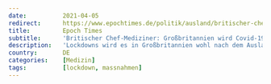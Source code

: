 ```yaml
---
date:          2021-04-05
redirect:      https://www.epochtimes.de/politik/ausland/britischer-chef-mediziner-grossbritannien-wird-covid-19-wie-eine-saisonale-grippe-behandeln-a3485572.html
title:         Epoch Times
subtitle:      'Britischer Chef-Mediziner: Großbritannien wird Covid-19 wie eine saisonale Grippe behandeln'
description:   'Lockdowns wird es in Großbritannien wohl nach dem Auslaufen der jetzigen Regelungen im Juni nicht mehr geben, erklärt der medizinische Chefberater der britischen Regierung. Die Gesellschaft wird massive Beschränkungen nicht tolerieren, um eine ähnliche Todeszahl wie bei einer Grippe zu verhindern.'
country:       DE
categories:    [Medizin]
tags:          [lockdown, massnahmen]
---
```

